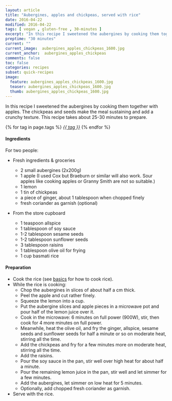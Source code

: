 ```yaml
---
layout: article
title: "Aubergines, apples and chickpeas, served with rice"
date: 2016-04-22
modified: 2016-04-22
tags: [ vegan , gluten-free , 30-minutes ]
excerpt: "In this recipe I sweetened the aubergines by cooking them together with apples. ..."
preptime: "30 minutes"
current: ""
current_image:  aubergines_apples_chickpeas_1600.jpg
current_anchor:  aubergines_apples_chickpeas
comments: false
toc: false
categories: recipes
subset: quick-recipes
image:
  feature: aubergines_apples_chickpeas_1600.jpg
  teaser: aubergines_apples_chickpeas_1600.jpg
  thumb: aubergines_apples_chickpeas_1600.jpg
---
```




In this recipe I sweetened the aubergines by cooking them together with apples. The chickpeas and seeds make the meal sustaining and add a crunchy texture. This recipe takes about 25-30 minutes to prepare.


{% for tag in page.tags %}&nbsp;<a class="post-tag" href="{{ site.url}}/tags/#{{ tag }}">_{{ tag }}_</a>&nbsp;{% endfor %}

#### Ingredients

For two people:

- Fresh ingredients & groceries
  - 2 small aubergines (2x200g)
  - 1 apple (I used Cox but Braeburn or similar will also work. Sour apples like cooking apples or Granny Smith are not so suitable.)
  - 1 lemon
  - 1 tin of chickpeas
  - a piece of ginger, about 1 tablespoon when chopped finely
  - fresh coriander as garnish (optional)

- From the store cupboard    
  - 1 teaspoon allspice
  - 1 tablespoon of soy sauce
  - 1-2 tablespoon sesame seeds
  - 1-2 tablespoon sunflower seeds
  - 3 tablespoon raisins
  - 1 tablespoon olive oil for frying
  - 1 cup basmati rice


#### Preparation

- Cook the rice (see <a href="{{ site.url }}/basics">basics</a> for how to cook rice).
- While the rice is cooking:
  - Chop the aubergines in slices of about half a cm thick.
  - Peel the apple and cut rather finely.
  - Squeeze the lemon into a cup.
  - Put the aubergine slices and apple pieces in a microwave pot and pour half of the lemon juice over it.
  - Cook in the microwave: 6 minutes on full power (900W), stir, then cook for 4 more minutes on full power.
  - Meanwhile, heat the olive oil, and fry the ginger, allspice, sesame seeds and sunflower seeds for half a minute or so on moderate heat, stirring all the time.
  - Add the chickpeas and fry for a few minutes more on moderate heat, stirring all the time.
  - Add the raisins.
  - Pour the soy sauce in the pan, stir well over high heat for about half a minute.
  - Pour the remaining lemon juice in the pan, stir well and let simmer for a few minutes.
  - Add the aubergines, let simmer on low heat for 5 minutes.
  - Optionally, add chopped fresh coriander as garnish.
- Serve with the rice.
